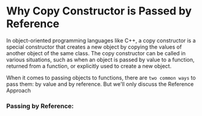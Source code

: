 # Why Copy Constructor is Passed by Reference


In object-oriented programming languages like C++, a copy constructor is a special constructor that creates a new object by copying the values of another object of the same class. The copy constructor can be called in various situations, such as when an object is passed by value to a function, returned from a function, or explicitly used to create a new object.

When it comes to passing objects to functions, there are `two common ways` to pass them: by value and by reference. But we'll only discuss the Reference Approach

### Passing by Reference:

